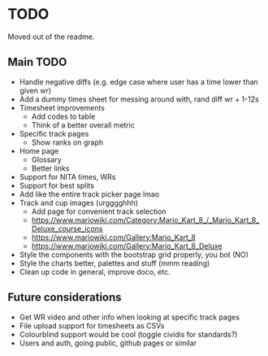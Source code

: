 # TODO
Moved out of the readme.

## Main TODO
- Handle negative diffs (e.g. edge case where user has a time lower than given wr)
- Add a dummy times sheet for messing around with, rand diff wr + 1-12s
- Timesheet improvements
    - Add codes to table
    - Think of a better overall metric
- Specific track pages
    - Show ranks on graph
- Home page
    - Glossary
    - Better links
- Support for NITA times, WRs
- Support for best splits
- Add like the entire track picker page lmao
- Track and cup images (urgggghhh)
    - Add page for convenient track selection
    - https://www.mariowiki.com/Category:Mario_Kart_8_/_Mario_Kart_8_Deluxe_course_icons
    - https://www.mariowiki.com/Gallery:Mario_Kart_8
    - https://www.mariowiki.com/Gallery:Mario_Kart_8_Deluxe
- Style the components with the bootstrap grid properly, you bot (NO)
- Style the charts better, palettes and stuff (mmm reading)
- Clean up code in general, improve doco, etc.

## Future considerations
- Get WR video and other info when looking at specific track pages
- File upload support for timesheets as CSVs
- Colourblind support would be cool (toggle cividis for standards?)
- Users and auth, going public, github pages or similar